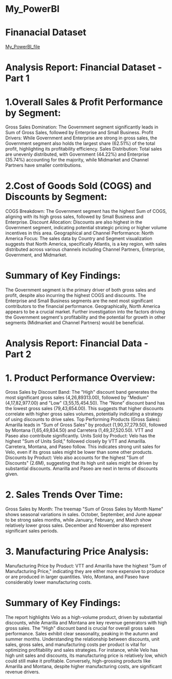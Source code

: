 # My_PowerBI
# Finanacial Dataset 
[My_PowerBI_file](Power_BI_Project.pbix)
# Analysis Report: Financial Dataset - Part 1
# 1.Overall Sales & Profit Performance by Segment:
Gross Sales Domination: The Government segment significantly leads in Sum of Gross Sales, followed by Enterprise and Small Business.
Profit Drivers: While Government and Enterprise are strong in gross sales, the Government segment also holds the largest share (62.51%) of the total profit, highlighting its profitability efficiency.
Sales Distribution: Total sales are unevenly distributed, with Government (44.22%) and Enterprise (35.74%) accounting for the majority, while Midmarket and Channel Partners have smaller contributions.
# 2.Cost of Goods Sold (COGS) and Discounts by Segment:
COGS Breakdown: The Government segment has the highest Sum of COGS, aligning with its high gross sales, followed by Small Business and Enterprise.
Discount Allocation: Discounts are also highest in the Government segment, indicating potential strategic pricing or higher volume incentives in this area.
Geographical and Channel Performance:
North America Focus: The sales data by Country and Segment visualization suggests that North America, specifically Atlantis, is a key region, with sales distributed across various channels including Channel Partners, Enterprise, Government, and Midmarket.
# Summary of Key Findings:
The Government segment is the primary driver of both gross sales and profit, despite also incurring the highest COGS and discounts. The Enterprise and Small Business segments are the next most significant contributors to the financial performance. Geographically, North America appears to be a crucial market. Further investigation into the factors driving the Government segment's profitability and the potential for growth in other segments (Midmarket and Channel Partners) would be beneficial.
# Analysis Report: Financial Data - Part 2
# 1. Product Performance Overview:
Gross Sales by Discount Band: The "High" discount band generates the most significant gross sales (4,26,89313.00), followed by "Medium" (4,17,82,977.00) and "Low" (3,55,15,454.50). The "None" discount band has the lowest gross sales (79,43,654.00). This suggests that higher discounts correlate with higher gross sales volumes, potentially indicating a strategy of using discounts to drive sales.
Top Performing Products (Gross Sales): Amarilla leads in "Sum of Gross Sales" by product (1,90,37,279.50), followed by Montana (1,65,49,834.50) and Carretera (1,49,37,520.50). VTT and Paseo also contribute significantly.
Units Sold by Product: Velo has the highest "Sum of Units Sold," followed closely by VTT and Amarilla. Carretera, Montana, and Paseo follow. This indicates strong unit sales for Velo, even if its gross sales might be lower than some other products.
Discounts by Product: Velo also accounts for the highest "Sum of Discounts" (2.6M), suggesting that its high unit sales might be driven by substantial discounts. Amarilla and Paseo are next in terms of discounts given.
# 2. Sales Trends Over Time:
Gross Sales by Month: The treemap "Sum of Gross Sales by Month Name" shows seasonal variations in sales. October, September, and June appear to be strong sales months, while January, February, and March show relatively lower gross sales. December and November also represent significant sales periods.
# 3. Manufacturing Price Analysis:
Manufacturing Price by Product: VTT and Amarilla have the highest "Sum of Manufacturing Price," indicating they are either more expensive to produce or are produced in larger quantities. Velo, Montana, and Paseo have considerably lower manufacturing costs.
# Summary of Key Findings:
The report highlights Velo as a high-volume product, driven by substantial discounts, while Amarilla and Montana are key revenue generators with high gross sales. The "High" discount band is crucial for overall gross sales performance. Sales exhibit clear seasonality, peaking in the autumn and summer months. Understanding the relationship between discounts, unit sales, gross sales, and manufacturing costs per product is vital for optimizing profitability and sales strategies. For instance, while Velo has high unit sales and discounts, its manufacturing price is relatively low, which could still make it profitable. Conversely, high-grossing products like Amarilla and Montana, despite higher manufacturing costs, are significant revenue drivers.

